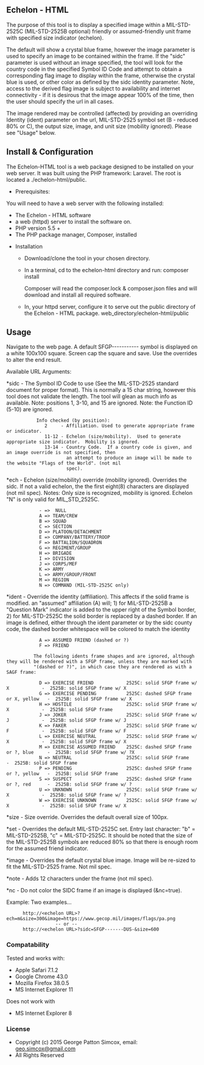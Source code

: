 ## Echelon - HTML
 
 The purpose of this tool is to display a specified image within a MIL-STD-2525C (MIL-STD-2525B optional) friendly or assumed-friendly unit 
 frame with specified size indicator (echelon).
 
 The default will show a crystal blue frame, however the image parameter is used to specify an image to be contained within the frame.
 If the "sidc" parameter is used without an image specified, the tool will look for the country code in the specified Symbol ID Code and
 attempt to obtain a corresponding flag image to display within the frame, otherwise the crystal blue is used, or other color as defined by 
 the sidc identity parameter.  Note, access to the derived flag image is subject to availability and internet connectivity - if it is desirous 
 that the image appear 100% of the time, then the user should specify the url in all cases.
 
 The image rendered may be controlled (affected) by providing an overriding Identity (ident) parameter on the url, MIL-STD-2525 symbol set (B - reduced 80% or C), the 
 output size, image, and unit size (mobility ignored).  Please see "Usage" below.

## Install & Configuration

The Echelon-HTML tool is a web package designed to be installed on your web server.  It was built using the 
PHP framework: Laravel.  The root is located a ./echelon-html/public.

- Prerequisites:

You will need to have a web server with the following installed:
 * The Echelon - HTML software
 * a web (httpd) server to install the software on.
 * PHP version 5.5 +
 * The PHP package manager, Composer, installed

- Installation

  * Download/clone the tool in your chosen directory.
  * In a terminal, cd to the echelon-html directory and run:
       composer install
       
       Composer will read the composer.lock & composer.json files and will download and 
       install all required software.

  * In, your httpd server, configure it to serve out the public directory of the Echelon - HTML package.
       web_directory/echelon-html/public

## Usage

Navigate to the web page.  A default SFGP----------- symbol is displayed on a white 100x100 square.  Screen cap 
the square and save.  Use the overrides to alter the end result.

Available URL Arguments:

 *sidc     - The Symbol ID Code to use (See the MIL-STD-2525 standard document for proper format).  This is normally 
             a 15 char string, however this tool does not validate the length.  The tool will glean as much info as 
             available. Note: positions 1, 3-10, and 15 are ignored.  Note: the Function ID (5-10) are ignored.
         
               Info checked (by position):
                  2     - Affiliation. Used to generate appropriate frame or indicator.
                  11-12 - Echelon (size/mobility).  Used to generate appropriate size indicator.  Mobility is ignored.
                  13-14 - Country Code.  If a country code is given, and an image override is not specified, then
                          an attempt to produce an image will be made to the website "Flags of the World". (not mil 
                          spec).
                      
 *ech      - Echelon (size/mobility) override (mobility ignored).  Overrides the sidc.  If not a valid echelon, the the first eight(8) characters
             are displayed (not mil spec).  Notes: Only size is recognized, mobility is ignored. Echelon "N" is only valid for MIL_STD_2525C.
         
                - =>  NULL
                A => TEAM/CREW
                B => SQUAD
                C => SECTION
                D => PLATOON/DETACHMENT
                E => COMPANY/BATTERY/TROOP
                F => BATTALION/SQUADRON
                G => REGIMENT/GROUP
                H => BRIGADE
                I => DIVISION
                J => CORPS/MEF
                K => ARMY
                L => ARMY/GROUP/FRONT
                M => REGION
                N => COMMAND (MIL-STD-2525C only)

 *ident    - Override the identity  (affiliation).  This affects if the solid frame is modified.  an "assumed" 
             affiliation (A) will; 
                1) for MiL-STD-2525B a "Question Mark" indicator is added to the upper right of the Symbol border, 
                2) for MIL-STD-2525C the solid border is replaced by a dashed border. If an image is defined, either 
                   through the ident parameter or by the sidc county code, the dashed border whitespace will be colored
                   to match the identity
              
                A => ASSUMED FRIEND (dashed or ?)
                F => FRIEND 
                
              The following idents frame shapes and are ignored, although they will be rendered with a SFGP frame, unless they are marked with 
              "(dashed or ?)", in which case they are rendered as with a SAGF frame:
              
                D => EXERCISE FRIEND            2525C: solid SFGP frame w/ X            -  2525B: solid SFGP frame w/ X
                G => EXERCISE PENDING           2525C: dashed SFGP frame or X, yellow   -  2525B: solid SFGP frame w/ X
                H => HOSTILE                    2525C: solid SFGP frame w/ X            -  2525B: solid SFGP frame
                J => JOKER                      2525C: solid SFGP frame w/ J            -  2525B: solid SFGP frame w/ J
                K => FAKER                      2525C: solid SFGP frame w/ F            -  2525B: solid SFGP frame w/ F
                L => EXERCISE NEUTRAL           2525C: solid SFGP frame w/ X            -  2525B: solid SFGP frame w/ X
                M => EXERCISE ASSUMED FRIEND    2525C: dashed SFGP frame or ?, blue     -  2525B: solid SFGP frame w/ ?X
                N => NEUTRAL                    2525C: solid SFGP frame                 -  2525B: solid SFGP frame
                P => PENDING                    2525C: dashed SFGP frame or ?, yellow   -  2525B: solid SFGP frame
                S => SUSPECT                    2525C: dashed SFGP frame or ?, red      -  2525B: solid SFGP frame w/ ?
                U => UNKNOWN                    2525C: solid SFGP frame w/ X            -  2525B: solid SFGP frame w/ ?
                W => EXERCISE UNKNOWN           2525C: solid SFGP frame w/ X            -  2525B: solid SFGP frame w/ X
             
 *size     - Size override.  Overrides the default overall size of 100px.
 
 *set      - Overrides the default MIL-STD-2525C set.  Entry last character: "b" = MIL-STD-2525B, "c" = MIL-STD-2525C.  It should be noted that
             the size of the MIL-STD-2525B symbols are reduced 80% so that there is enough room for the assumed friend indicator.
 
 *image    - Overrides the default crystal blue image.  Image will be re-sized to fit the MIL-STD-2525 frame. Not mil spec.
 
 *note     - Adds 12 characters under the frame (not mil spec).
 
 *nc       - Do not color the SIDC frame if an image is displayed (&nc=true).

Example:  Two examples...

          http://<echelon URL>?ech=m&size=300&image=https://www.gecop.mil/images/flags/pa.png
                      -- or --
          http://<echelon URL>?sidc=SFGP-------DUS-&size=600

### Compatability

Tested and works with:

* Apple Safari 7.1.2
* Google Chrome 43.0
* Mozilla Firefox 38.0.5
* MS Internet Explorer 11

Does not work with

* MS Internet Explorer 8

### License

 * Copyright (c) 2015 George Patton Simcox, email: geo.simcox@gmail.com
 * All Rights Reserved


